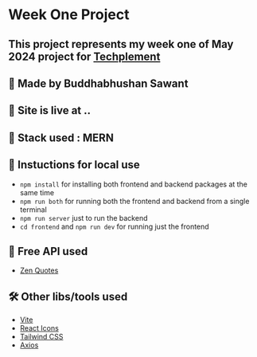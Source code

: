 # Week One Project

## This project represents my week one of May 2024 project for [Techplement](https://techplement.com/)

## 👋 Made by Buddhabhushan Sawant

## 🔗 Site is live at ..

## 💼 Stack used : MERN

## 📝 Instuctions for local use
- `npm install` for installing both frontend and backend packages at the same time
- `npm run both` for running both the frontend and backend from a single terminal
- `npm run server` just to run the backend
- `cd frontend` and `npm run dev` for running just the frontend

## 🔖 Free API used
- [Zen Quotes](https://zenquotes.io/)

## 🛠️ Other libs/tools used 
- [Vite](https://vitejs.dev/)
- [React Icons](https://react-icons.github.io/react-icons/)
- [Tailwind CSS](https://tailwindcss.com/)
- [Axios](https://axios-http.com/)